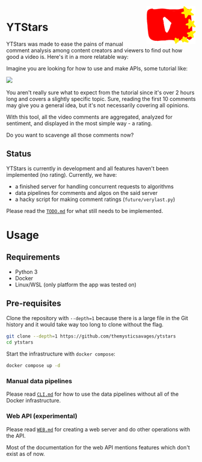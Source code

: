 <img src="./logo.png" height=100 align=right>

# YTStars

YTStars was made to ease the pains of manual comment analysis among content creators and viewers to find out how good a video is.
Here's it in a more relatable way:

Imagine you are looking for how to use and make APIs, some tutorial like:

<a href="https://www.youtube.com/watch?v=GZvSYJDk-us"><img src="https://i.ytimg.com/vi/GZvSYJDk-us/hq720.jpg" height=150></a>

You aren't really sure what to expect from the tutorial since it's over 2 hours long and covers a slightly specific topic. Sure, reading the first 10 comments may give you a general idea, but it's not necessarily covering all opinions.

With this tool, all the video comments are aggregated, analyzed for sentiment, and displayed in the most simple way - a rating.

Do you want to scavenge all those comments now?

## Status

YTStars is currently in development and all features haven't been implemented (no rating). Currently, we have:

- a finished server for handling concurrent requests to algorithms
- data pipelines for comments and algos on the said server
- a hacky script for making comment ratings (`future/verylast.py`)

Please read the [`TODO.md`](./TODO.md) for what still needs to be implemented.

# Usage

## Requirements

- Python 3
- Docker
- Linux/WSL (only platform the app was tested on)

## Pre-requisites

Clone the repository with `--depth=1` because there is a large file in the Git history and it would take way too long to clone without the flag.

```bash
git clone --depth=1 https://github.com/themysticsavages/ytstars
cd ytstars
```

Start the infrastructure with `docker compose`:

```bash
docker compose up -d
```

### Manual data pipelines

Please read [`CLI.md`](./CLI.md) for how to use the data pipelines without all of the Docker infrastructure.

### Web API (experimental)

Please read [`WEB.md`](./WEB.md) for creating a web server and do other operations with the API.

Most of the documentation for the web API mentions features which don't exist as of now.
